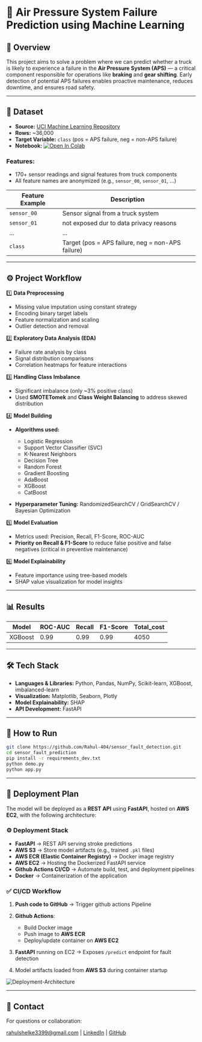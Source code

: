 # 🚛 Air Pressure System Failure Prediction using Machine Learning

## 📌 Overview

This project aims to solve a problem where we can predict whether a truck is likely to experience a failure in the **Air Pressure System (APS)** — a critical component responsible for operations like **braking** and **gear shifting**. Early detection of potential APS failures enables proactive maintenance, reduces downtime, and ensures road safety.

---

## 📂 Dataset

- **Source:** [UCI Machine Learning Repository](https://archive.ics.uci.edu/ml/datasets/APS+Failure+at+Scania+Trucks)
- **Rows:** ~36,000
- **Target Variable:** `class` (pos = APS failure, neg = non-APS failure)
- **Notebook:** [![Open In Colab](https://colab.research.google.com/assets/colab-badge.svg)](https://colab.research.google.com/drive/1Otojog7mKqfd6CoGvkQaV7eZ_Ej-kErV?usp=drive_link)

### **Features:**

- 170+ sensor readings and signal features from truck components
- All feature names are anonymized (e.g., `sensor_00`, `sensor_01`, ...)

| Feature Example  | Description                                       |
|------------------|---------------------------------------------------|
| `sensor_00`      | Sensor signal from a truck system                 |
| `sensor_01`      | not exposed dur to data privacy reasons           |
| ...              | ...                                               |
| `class`          | Target (pos = APS failure, neg = non-APS failure) |

---

## ⚙️ Project Workflow

1️⃣ **Data Preprocessing**

- Missing value imputation using constant strategy
- Encoding binary target labels
- Feature normalization and scaling
- Outlier detection and removal

2️⃣ **Exploratory Data Analysis (EDA)**

- Failure rate analysis by class
- Signal distribution comparisons
- Correlation heatmaps for feature interactions

3️⃣ **Handling Class Imbalance**

- Significant imbalance (only ~3% positive class)
- Used **SMOTETomek** and **Class Weight Balancing** to address skewed distribution

4️⃣ **Model Building**

- **Algorithms used:**
  - Logistic Regression
  - Support Vector Classifier (SVC)
  - K-Nearest Neighbors
  - Decision Tree
  - Random Forest
  - Gradient Boosting
  - AdaBoost
  - XGBoost
  - CatBoost

- **Hyperparameter Tuning:** RandomizedSearchCV / GridSearchCV / Bayesian Optimization

5️⃣ **Model Evaluation**

- Metrics used: Precision, Recall, F1-Score, ROC-AUC
- **Priority on Recall & F1-Score** to reduce false positive and false negatives (critical in preventive maintenance)

6️⃣ **Model Explainability**

- Feature importance using tree-based models
- SHAP value visualization for model insights

---

## 📊 Results

| Model         | ROC-AUC | Recall | F1-Score | Total_cost |
|---------------|---------|--------|----------|------------|
| XGBoost       | 0.99    | 0.99   | 0.99     |    4050    |



---

## 🛠 Tech Stack

- **Languages & Libraries:** Python, Pandas, NumPy, Scikit-learn, XGBoost, imbalanced-learn
- **Visualization:** Matplotlib, Seaborn, Plotly
- **Model Explainability:** SHAP
- **API Development:** FastAPI

---

## 🚀 How to Run

```bash
git clone https://github.com/Rahul-404/sensor_fault_detection.git
cd sensor_fault_prediction
pip install -r requirements_dev.txt
python demo.py
python app.py
```

---

## 🚀 Deployment Plan

The model will be deployed as a **REST API** using **FastAPI**, hosted on **AWS EC2**, with the following architecture:

### ⚙️ **Deployment Stack**

- **FastAPI** → REST API serving stroke predictions
- **AWS S3** → Store model artifacts (e.g., trained `.pkl` files)
- **AWS ECR (Elastic Container Registry)** → Docker image registry
- **AWS EC2** → Hosting the Dockerized FastAPI service
- **Github Actions CI/CD** → Automate build, test, and deployment pipelines
- **Docker** → Containerization of the application

### ✅ **CI/CD Workflow**

1. **Push code to GitHub** → Trigger github actions Pipeline
2. **Github Actions**:

   - Build Docker image
   - Push image to **AWS ECR**
   - Deploy/update container on **AWS EC2**
3. **FastAPI** running on EC2 → Exposes `/predict` endpoint for fault detection
4. Model artifacts loaded from **AWS S3** during container startup


![Deployment-Architecture]()

---

## 📧 Contact

For questions or collaboration:

[rahulshelke3399@gmail.com](mailto:rahulshelke3399@gmail.com) |
[LinkedIn](https://www.linkedin.com/in/rahulshelke981) | [GitHub](https://github.com/Rahul-404)
